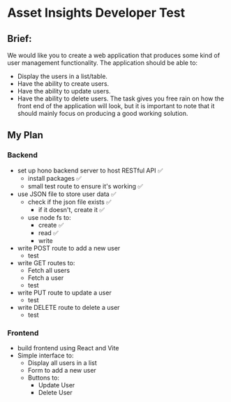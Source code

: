 # Asset Insights Developer Test

## Brief:

We would like you to create a web application that produces some kind of user management functionality. The application should be able to:

- Display the users in a list/table.
- Have the ability to create users.
- Have the ability to update users.
- Have the ability to delete users. The task gives you free rain on how the front end of the application will look, but it is important to note that it should mainly focus on producing a good working solution.

## My Plan

### Backend

- set up hono backend server to host RESTful API ✅
  - install packages ✅
  - small test route to ensure it's working ✅
- use JSON file to store user data ✅
  - check if the json file exists ✅
    - if it doesn't, create it ✅
  - use node fs to:
    - create ✅
    - read ✅
    - write
- write POST route to add a new user
  - test
- write GET routes to:
  - Fetch all users
  - Fetch a user
  - test
- write PUT route to update a user
  - test
- write DELETE route to delete a user
  - test

### Frontend

- build frontend using React and Vite
- Simple interface to:
  - Display all users in a list
  - Form to add a new user
  - Buttons to:
    - Update User
    - Delete User
